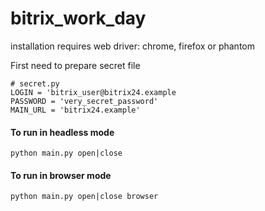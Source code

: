 # bitrix_work_day

installation requires web driver:
chrome, firefox or phantom

First need to prepare secret file
```
# secret.py
LOGIN = 'bitrix_user@bitrix24.example
PASSWORD = 'very_secret_password'
MAIN_URL = 'bitrix24.example'
```

#### To run in headless mode
```
python main.py open|close
```

#### To run in browser mode
```
python main.py open|close browser
```

